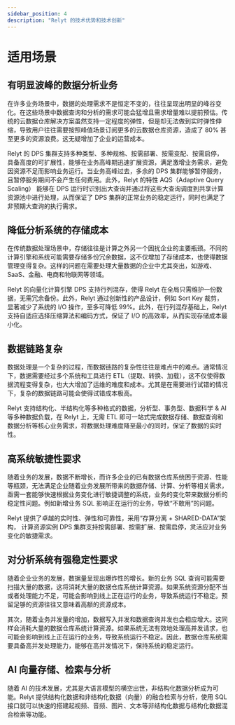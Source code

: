 ```yaml
---
sidebar_position: 4
description: "Relyt 的技术优势和技术创新"
---
```


# 适用场景

## 有明显波峰的数据分析业务

在许多业务场景中，数据的处理需求不是恒定不变的，往往呈现出明显的峰谷变化。在这些场景中数据查询和分析的需求可能会猛增且需求增量难以提前预估。传统的云数据仓库解决方案虽然支持一定程度的弹性，但是却无法做到实时弹性伸缩，导致用户往往需要按照峰值场景订阅更多的云数据仓库资源，造成了 80% 甚至更多的资源浪费。这无疑增加了企业的运营成本。

Relyt 的 DPS 集群支持多种类型、多种规格、按需部署、按需变配、按需启停，具备高度的可扩展性，能够在业务高峰期迅速扩展资源，满足激增业务需求，避免因资源不足而影响业务运行。当业务高峰过去，多余的 DPS 集群能够暂停服务，且暂停服务期间不会产生任何费用。此外，Relyt 的特性 AQS（Adaptive Query Scaling） 能够在 DPS 运行时识别出大查询并通过将这些大查询调度到共享计算资源池中进行处理，从而保证了 DPS 集群的正常业务的稳定运行，同时也满足了非预期大查询的执行需求。

## 降低分析系统的存储成本

在传统数据处理场景中，存储往往是计算之外另一个困扰企业的主要瓶颈。不同的计算引擎和系统可能需要存储多份冗余数据，这不仅增加了存储成本，也使得数据管理变得复杂。这样的问题在需要处理大量数据的企业中尤其突出，如游戏、SaaS、金融、电商和物联网等领域。
 
Relyt 的向量化计算引擎 DPS 支持行列混存，使得 Relyt 在全局只需维护一份数据，无需冗余备份。此外，Relyt 通过创新性的产品设计，例如 Sort Key 裁剪，显著减少了系统的 I/O 操作，至多可降低 99%。此外，在行列混存基础上，Relyt 支持自适应选择压缩算法和编码方式，保证了 I/O 的高效率，从而实现存储成本最小化。

## 数据链路复杂

数据处理是一个复杂的过程，而数据链路的复杂性往往是难点中的难点。通常情况下，数据需要经过多个系统和工具进行 ETL（提取、转换、加载），这不仅使得数据流程变得复杂，也大大增加了运维的难度和成本。尤其是在需要进行试错的情况下，复杂的数据链路可能会使得试错成本极高。

Relyt 支持结构化、半结构化等多种格式的数据，分析型、事务型、数据科学 & AI 等多种数据负载，在 Relyt 上，无需 ETL 即可一站式完成数据存储、数据查询和数据分析等核心业务需求，将数据处理难度降至最小的同时，保证了数据的实时性。

## 高系统敏捷性要求

随着业务的发展，数据不断增长，而许多企业的已有数据仓库系统困于资源、性能等瓶颈，无法满足企业随着业务发展所带来的数据存储、计算、分析等相关需求，亟需一套能够快速根据业务变化进行敏捷调整的系统，业务的变化带来数据分析的稳定性问题。例如新增业务 SQL 影响正在运行的业务，导致“不敢用”的问题。

Relyt 提供了卓越的实时性、弹性和可靠性，采用“存算分离 + SHARED-DATA”架构， 计算资源实例 DPS 集群支持按需部署、按需扩展、按需启停，灵活应对业务变化的敏捷需求。

## 对分析系统有强稳定性要求

随着企业业务的发展，数据量呈现出爆炸性的增长。新的业务 SQL 查询可能需要扫描大量的数据，这将消耗大量的数据仓库系统计算资源。如果系统资源分配不当或者处理能力不足，可能会影响到线上正在运行的业务，导致系统运行不稳定。预留足够的资源往往又意味着高额的资源成本。

其次，随着业务并发量的增加，数据写入并发和数据查询并发也会相应增大。这同样会消耗大量的数据仓库系统计算资源。如果系统无法有效地处理高并发请求，也可能会影响到线上正在运行的业务，导致系统运行不稳定。因此，数据仓库系统需要具备高并发处理能力，能够在高并发情况下，保持系统的稳定运行。


## AI 向量存储、检索与分析

随着 AI 的技术发展，尤其是大语言模型的横空出世，非结构化数据分析成为可能。Relyt 提供结构化数据和非结构化数据（向量）的融合检索与分析，使用 SQL 接口就可以快速的搭建起视频、音频、图片、文本等非结构化数据与结构化数据混合检索等功能。